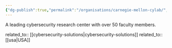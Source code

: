 ```yaml
---
{"dg-publish":true,"permalink":"/organisations/carnegie-mellon-cylab/","title":"Carnegie Mellon CyLab"}
---
```



A leading cybersecurity research center with over 50 faculty members.

related_to:: [[cybersecurity-solutions\|cybersecurity-solutions]]
related_to:: [[usa\|USA]]
